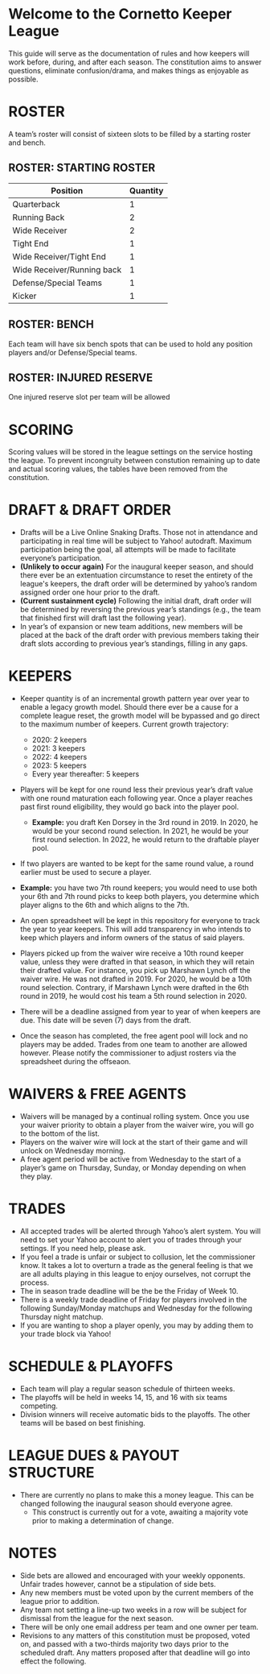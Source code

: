 # Welcome to the Cornetto Keeper League

This guide will serve as the documentation of rules and how keepers will work before, during, and after each season. The constitution aims to answer questions, eliminate confusion/drama, and makes things as enjoyable as possible.

# ROSTER
A team’s roster will consist of sixteen slots to be filled by a starting roster and bench.

## ROSTER: STARTING ROSTER
| Position                   | Quantity |
|----------------------------|----------|
| Quarterback                | 1        |
| Running Back               | 2        |
| Wide Receiver              | 2        |
| Tight End                  | 1        |
| Wide Receiver/Tight End    | 1        |
| Wide Receiver/Running back | 1        |
| Defense/Special Teams      | 1        |
| Kicker                     | 1        |
	
## ROSTER: BENCH
Each team will have six bench spots that can be used to hold any position players and/or Defense/Special teams.

## ROSTER: INJURED RESERVE
One injured reserve slot per team will be allowed

# SCORING
Scoring values will be stored in the league settings on the service hosting the league. To prevent incongruity between constution remaining up to date and actual scoring values, the tables have been removed from the constitution.

# DRAFT & DRAFT ORDER
- Drafts will be a Live Online Snaking Drafts. Those not in attendance and participating in real time will be subject to Yahoo! autodraft. Maximum participation being the goal, all attempts will be made to facilitate everyone’s participation.
- **(Unlikely to occur again)** For the inaugural keeper season, and should there ever be an extentuation circumstance to reset the entirety of the league's keepers, the draft order will be determined by yahoo’s random assigned order one hour prior to the draft.
- **(Current sustainment cycle)** Following the initial draft, draft order will be determined by reversing the previous year’s standings (e.g., the team that finished first will draft last the following year). 
-	In year’s of expansion or new team additions, new members will be placed at the back of the draft order with previous members taking their draft slots according to previous year’s standings, filling in any gaps.

# KEEPERS
- Keeper quantity is of an incremental growth pattern year over year to enable a legacy growth model. Should there ever be a cause for a complete league reset, the growth model will be bypassed and go direct to the maximum number of keepers. Current growth trajectory:
   - 2020: 2 keepers
   - 2021: 3 keepers
   - 2022: 4 keepers
   - 2023: 5 keepers
   - Every year thereafter: 5 keepers

- Players will be kept for one round less their previous year’s draft value with one round maturation each following year. Once a player reaches past first round eligibility, they would go back into the player pool.
   - **Example:** you draft Ken Dorsey in the 3rd round in 2019. In 2020, he would be your second round selection. In 2021, he would be your first round selection. In 2022, he would return to the draftable player pool.

-	If two players are wanted to be kept for the same round value, a round earlier must be used to secure a player.
   - **Example:** you have two 7th round keepers; you would need to use both your 6th and 7th round picks to keep both players, you determine which player aligns to the 6th and which aligns to the 7th.
-  An open spreadsheet will be kept in this repository for everyone to track the year to year keepers. This will add transparency in who intends to keep which players and inform owners of the status of said players.
- Players picked up from the waiver wire receive a 10th round keeper value, unless they were drafted in that season, in which they will retain their drafted value. For instance, you pick up Marshawn Lynch off the waiver wire. He was not drafted in 2019. For 2020, he would be a 10th round selection. Contrary, if Marshawn Lynch were drafted in the 6th round in 2019, he would cost his team a 5th round selection in 2020.
- There will be a deadline assigned from year to year of when keepers are due. This date will be seven (7) days from the draft.
- Once the season has completed, the free agent pool will lock and no players may be added. Trades from one team to another are allowed however. Please notify the commissioner to adjust rosters via the spreadsheet during the offseaon.

# WAIVERS & FREE AGENTS
- Waivers will be managed by a continual rolling system. Once you use your waiver priority to obtain a player from the waiver wire, you will go to the bottom of the list. 
- Players on the waiver wire will lock at the start of their game and will unlock on Wednesday morning. 
- A free agent period will be active from Wednesday to the start of a player’s game on Thursday, Sunday, or Monday depending on when they play.

# TRADES
- All accepted trades will be alerted through Yahoo’s alert system. You will need to set your Yahoo account to alert you of trades through your settings. If you need help, please ask.
-  If you feel a trade is unfair or subject to collusion, let the commissioner know. It takes a lot to overturn a trade as the general feeling is that we are all adults playing in this league to enjoy ourselves, not corrupt the process.
- The in season trade deadline will be the be the Friday of Week 10.
- There is a weekly trade deadline of Friday for players involved in the following Sunday/Monday matchups and Wednesday for the following Thursday night matchup.
- If you are wanting to shop a player openly, you may by adding them to your trade block via Yahoo!

# SCHEDULE & PLAYOFFS
- Each team will play a regular season schedule of thirteen weeks. 
- The playoffs will be held in weeks 14, 15, and 16 with six teams competing.
- Division winners will receive automatic bids to the playoffs. The other teams will be based on best finishing. 

# LEAGUE DUES & PAYOUT STRUCTURE
- There are currently no plans to make this a money league. This can be changed following the inaugural season should everyone agree.
   - This construct is currently out for a vote, awaiting a majority vote prior to making a determination of change.

# NOTES
- Side bets are allowed and encouraged with your weekly opponents. Unfair trades however, cannot be a stipulation of side bets. 
- Any new members must be voted upon by the current members of the league prior to addition. 
- Any team not setting a line-up two weeks in a row will be subject for dismissal from the league for the next season.
- There will be only one email address per team and one owner per team.
- Revisions to any matters of this constitution must be proposed, voted on, and passed with a two-thirds majority two days prior to the scheduled draft. Any matters proposed after that deadline will go into effect the following.

